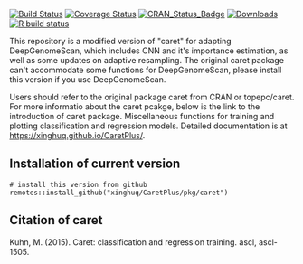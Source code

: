 [![Build Status](https://travis-ci.org/topepo/caret.svg?topepo=master)](https://travis-ci.org/topepo/caret)
[![Coverage Status](https://coveralls.io/repos/topepo/caret/badge.svg?branch=master)](https://coveralls.io/r/topepo/caret?branch=master)
[![CRAN_Status_Badge](http://www.r-pkg.org/badges/version/caret)](http://cran.r-project.org/web/packages/caret)
[![Downloads](http://cranlogs.r-pkg.org/badges/caret)](http://cran.rstudio.com/package=caret)
[![R build status](https://github.com/topepo/caret/workflows/R-CMD-check/badge.svg)](https://github.com/topepo/caret/actions)
  
This repository is a modified version of "caret" for adapting DeepGenomeScan, which includes CNN and it's importance estimation, as well as some updates on adaptive resampling. 
The original caret package can't accommodate some functions for DeepGenomeScan, please install this version if you use DeepGenomeScan. 

Users should refer to the original package caret from CRAN or topepc/caret. For more informatio about the caret pcakge, below is the link to the introduction of caret package.
Miscellaneous functions for training and plotting classification and regression models.  Detailed documentation is at https://xinghuq.github.io/CaretPlus/.

## Installation of current version

``````{r}
# install this version from github
remotes::install_github("xinghuq/CaretPlus/pkg/caret")

``````

## Citation of caret

Kuhn, M. (2015). Caret: classification and regression training. ascl, ascl-1505.
